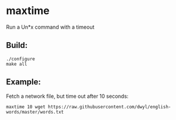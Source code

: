 # maxtime

Run a Un*x command with a timeout

## Build:

```
./configure
make all
```

## Example:

Fetch a network file, but time out after 10 seconds:

```
maxtime 10 wget https://raw.githubusercontent.com/dwyl/english-words/master/words.txt
```




